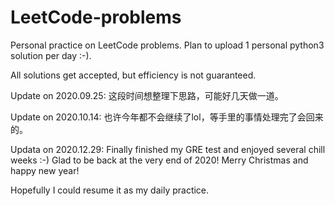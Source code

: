 # LeetCode-problems
Personal practice on LeetCode problems. Plan to upload 1 personal python3 solution per day :-).

All solutions get accepted, but efficiency is not guaranteed.

Update on 2020.09.25:
这段时间想整理下思路，可能好几天做一道。

Update on 2020.10.14:
也许今年都不会继续了lol，等手里的事情处理完了会回来的。

Updata on 2020.12.29:
Finally finished my GRE test and enjoyed several chill weeks :-) Glad to be back at the very end of 2020! Merry Christmas and happy new year!

Hopefully I could resume it as my daily practice.
